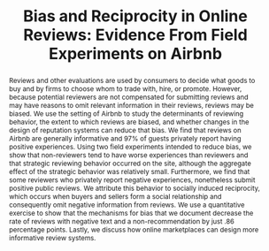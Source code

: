 ---
layout: none
title: "Bias and Reciprocity in Online Reviews: Evidence From Field Experiments on Airbnb"
category: research
abstract: Reviews and other evaluations are used by consumers to decide what goods to buy and by firms to choose whom to trade with, hire, or promote. However, because potential reviewers are not compensated for submitting reviews and may have reasons to omit relevant information in their reviews, reviews may be biased. We use the setting of Airbnb to study the determinants of reviewing behavior, the extent to which reviews are biased, and whether changes in the design of reputation systems can reduce that bias. We find that reviews on Airbnb are generally informative and 97% of guests privately report having positive experiences. Using two field experiments intended to reduce bias, we show that non-reviewers tend to have worse experiences than reviewers and that strategic reviewing behavior occurred on the site, although the aggregate effect of the strategic behavior was relatively small. Furthermore, we find that some reviewers who privately report negative experiences, nonetheless submit positive public reviews. We attribute this behavior to socially induced reciprocity, which occurs when buyers and sellers form a social relationship and consequently omit negative information from reviews. We use a quantitative exercise to show that the mechanisms for bias that we document decrease the rate of reviews with negative text and a non-recommendation by just .86 percentage points. Lastly, we discuss how online marketplaces can design more informative review systems.
link: /assets/reviews_paper.pdf
js: "toggleMe('reviews'); return false;"
js_abbrev: 'reviews'
priority: 2
other: Accepted at <a href = 'http://www.sigecom.org/ec15/index.html'> The Sixteenth ACM Conference on Economics and Computation </a> (EC'15). <br> Presented at <a href = 'http://codecon.net/'> The Conference for Digital Experimentation </a>
coauthors: (with Elena Grewal, David Holtz, and Matthew Pearson)
bib: <br> @article{reportingandreciprocity,
  title={Reporting Bias and Reciprocity in Online Reviews&#58; Evidence From Field Experiments on Airbnb},
  author={Fradkin, Andrey and Grewal, Elena and Holtz, David and Pearson, Matthew},
  year={2014}}
bibjs: "toggleMe('reviews_bib'); return false;"
bib_abbrev: 'reviews_bib'
---